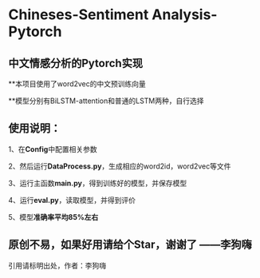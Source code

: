 # Chineses-Sentiment Analysis-Pytorch
## 中文情感分析的Pytorch实现

**本项目使用了word2vec的中文预训练向量

**模型分别有BiLSTM-attention和普通的LSTM两种，自行选择

## 使用说明：
1、在**Config**中配置相关参数

2、然后运行**DataProcess.py**，生成相应的word2id，word2vec等文件

3、运行主函数**main.py**，得到训练好的模型，并保存模型

4、运行**eval.py**，读取模型，并得到评价

5、模型**准确率平均85%左右**
## 原创不易，如果好用请给个Star，谢谢了 ——李狗嗨
引用请标明出处，作者：李狗嗨
